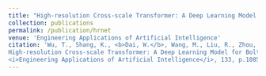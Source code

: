 ```yaml
---
title: "High-resolution Cross-scale Transformer: A Deep Learning Model for Bolt Loosening Detection Based on Monocular Vision Measurement"
collection: publications
permalink: /publication/hrnet
venue: 'Engineering Applications of Artificial Intelligence'
citation: 'Wu, T., Shang, K., <b>Dai, W.</b>, Wang, M., Liu, R., Zhou, J. and Liu, J., 2024. 
High-resolution Cross-scale Transformer: A Deep Learning Model for Bolt Loosening Detection Based on Monocular Vision Measurement. 
<i>Engineering Applications of Artificial Intelligence</i>, 133, p.108574.'
---
```

